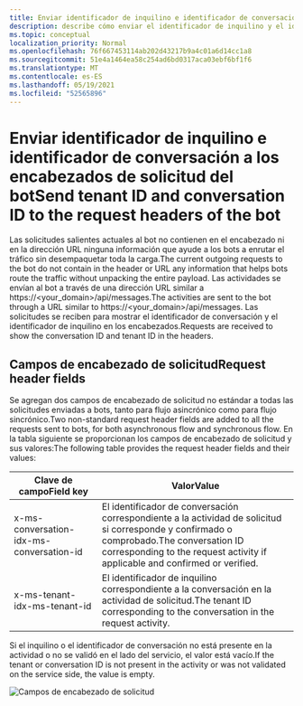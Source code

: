 ```yaml
---
title: Enviar identificador de inquilino e identificador de conversación a los encabezados de solicitud del bot
description: describe cómo enviar el identificador de inquilino y el identificador de conversación a los encabezados de solicitud del bot.
ms.topic: conceptual
localization_priority: Normal
ms.openlocfilehash: 76f667453114ab202d43217b9a4c01a6d14cc1a8
ms.sourcegitcommit: 51e4a1464ea58c254ad6bd0317aca03ebf6bf1f6
ms.translationtype: MT
ms.contentlocale: es-ES
ms.lasthandoff: 05/19/2021
ms.locfileid: "52565896"
---
```

# <a name="send-tenant-id-and-conversation-id-to-the-request-headers-of-the-bot"></a><span data-ttu-id="89303-103">Enviar identificador de inquilino e identificador de conversación a los encabezados de solicitud del bot</span><span class="sxs-lookup"><span data-stu-id="89303-103">Send tenant ID and conversation ID to the request headers of the bot</span></span>

<span data-ttu-id="89303-104">Las solicitudes salientes actuales al bot no contienen en el encabezado ni en la dirección URL ninguna información que ayude a los bots a enrutar el tráfico sin desempaquetar toda la carga.</span><span class="sxs-lookup"><span data-stu-id="89303-104">The current outgoing requests to the bot do not contain in the header or URL any information that helps bots route the traffic without unpacking the entire payload.</span></span> <span data-ttu-id="89303-105">Las actividades se envían al bot a través de una dirección URL similar a https://<your_domain>/api/messages.</span><span class="sxs-lookup"><span data-stu-id="89303-105">The activities are sent to the bot through a URL similar to https://<your_domain>/api/messages.</span></span> <span data-ttu-id="89303-106">Las solicitudes se reciben para mostrar el identificador de conversación y el identificador de inquilino en los encabezados.</span><span class="sxs-lookup"><span data-stu-id="89303-106">Requests are received to show the conversation ID and tenant ID in the headers.</span></span>

## <a name="request-header-fields"></a><span data-ttu-id="89303-107">Campos de encabezado de solicitud</span><span class="sxs-lookup"><span data-stu-id="89303-107">Request header fields</span></span>

<span data-ttu-id="89303-108">Se agregan dos campos de encabezado de solicitud no estándar a todas las solicitudes enviadas a bots, tanto para flujo asincrónico como para flujo sincrónico.</span><span class="sxs-lookup"><span data-stu-id="89303-108">Two non-standard request header fields are added to all the requests sent to bots, for both asynchronous flow and synchronous flow.</span></span> <span data-ttu-id="89303-109">En la tabla siguiente se proporcionan los campos de encabezado de solicitud y sus valores:</span><span class="sxs-lookup"><span data-stu-id="89303-109">The following table provides the request header fields and their values:</span></span>

| <span data-ttu-id="89303-110">Clave de campo</span><span class="sxs-lookup"><span data-stu-id="89303-110">Field key</span></span> | <span data-ttu-id="89303-111">Valor</span><span class="sxs-lookup"><span data-stu-id="89303-111">Value</span></span> |
|----------------|-----------------|
| <span data-ttu-id="89303-112">x-ms-conversation-id</span><span class="sxs-lookup"><span data-stu-id="89303-112">x-ms-conversation-id</span></span> | <span data-ttu-id="89303-113">El identificador de conversación correspondiente a la actividad de solicitud si corresponde y confirmado o comprobado.</span><span class="sxs-lookup"><span data-stu-id="89303-113">The conversation ID corresponding to the request activity if applicable and confirmed or verified.</span></span> |
| <span data-ttu-id="89303-114">x-ms-tenant-id</span><span class="sxs-lookup"><span data-stu-id="89303-114">x-ms-tenant-id</span></span> | <span data-ttu-id="89303-115">El identificador de inquilino correspondiente a la conversación en la actividad de solicitud.</span><span class="sxs-lookup"><span data-stu-id="89303-115">The tenant ID corresponding to the conversation in the request activity.</span></span> |

<span data-ttu-id="89303-116">Si el inquilino o el identificador de conversación no está presente en la actividad o no se validó en el lado del servicio, el valor está vacío.</span><span class="sxs-lookup"><span data-stu-id="89303-116">If the tenant or conversation ID is not present in the activity or was not validated on the service side, the value is empty.</span></span>

![Campos de encabezado de solicitud](~/assets/images/bots/requestheaderfields.png)
